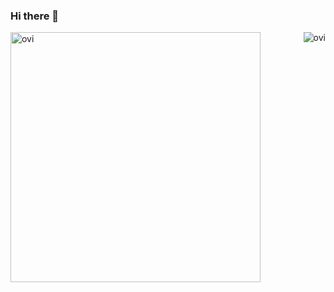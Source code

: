 ### Hi there 👋
<p>
  <img align="left" src="https://github-readme-stats.vercel.app/api?username=alexandrucracea&show_icons=true&theme=tokyonight&count_private=true" alt="ovi" width="400" />
</p>
<p>&nbsp;
  <img align="right" src="https://github-readme-stats.vercel.app/api/top-langs/?username=alexandrucracea&layout=compact&theme=tokyonight&count_private=true" alt="ovi"  />
</p>



<!--
**alexandrucracea/alexandrucracea** is a ✨ _special_ ✨ repository because its `README.md` (this file) appears on your GitHub profile.

Here are some ideas to get you started:

- 🔭 I’m currently working on ...
- 🌱 I’m currently learning ...
- 👯 I’m looking to collaborate on ...
- 🤔 I’m looking for help with ...
- 💬 Ask me about ...
- 📫 How to reach me: ...
- 😄 Pronouns: ...
- ⚡ Fun fact: ...
-->
